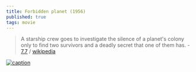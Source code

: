 ```yaml
---
title: Forbidden planet (1956)
published: true
tags: movie
---
```

> A starship crew goes to investigate the silence of a planet's colony only to find two survivors and a deadly secret that one of them has. - [7.7](https://www.imdb.com/title/tt0049223/) / [wikipedia](https://en.wikipedia.org/wiki/Forbidden_Planet) 

[![caption](https://upload.wikimedia.org/wikipedia/commons/thumb/5/50/Forbiddenplanetposter.jpg/500px-Forbiddenplanetposter.jpg)]()
